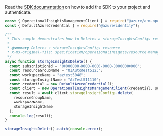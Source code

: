 Read the [SDK documentation](https://github.com/Azure/azure-sdk-for-js/blob/%40azure%2Farm-operationalinsights_8.0.1/sdk/operationalinsights/arm-operationalinsights/README.md) on how to add the SDK to your project and authenticate.

```javascript
const { OperationalInsightsManagementClient } = require("@azure/arm-operationalinsights");
const { DefaultAzureCredential } = require("@azure/identity");

/**
 * This sample demonstrates how to Deletes a storageInsightsConfigs resource
 *
 * @summary Deletes a storageInsightsConfigs resource
 * x-ms-original-file: specification/operationalinsights/resource-manager/Microsoft.OperationalInsights/stable/2020-08-01/examples/StorageInsightsDelete.json
 */
async function storageInsightsDelete() {
  const subscriptionId = "00000000-0000-0000-0000-00000000000";
  const resourceGroupName = "OIAutoRest5123";
  const workspaceName = "aztest5048";
  const storageInsightName = "AzTestSI1110";
  const credential = new DefaultAzureCredential();
  const client = new OperationalInsightsManagementClient(credential, subscriptionId);
  const result = await client.storageInsightConfigs.delete(
    resourceGroupName,
    workspaceName,
    storageInsightName
  );
  console.log(result);
}

storageInsightsDelete().catch(console.error);
```
